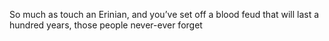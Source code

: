 So much as touch an Erinian, and you’ve set off a blood feud that will last a hundred years, those people never-ever forget
